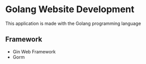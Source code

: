 # Golang Website Development
This application is made with the Golang programming language

## Framework
- Gin Web Framework
- Gorm
